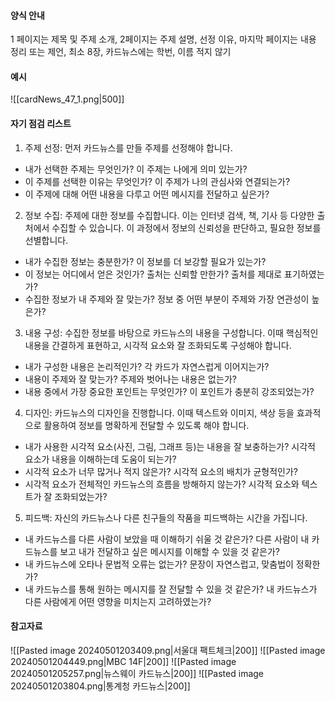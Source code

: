 #### 양식 안내
1 페이지는 제목 및 주제 소개, 2페이지는 주제 설명, 선정 이유, 마지막 페이지는 내용 정리 또는 제언, 최소 8장, 카드뉴스에는 학번, 이름 적지 않기
#### 예시
![[cardNews_47_1.png|500]]

#### 자기 점검 리스트
1. 주제 선정: 먼저 카드뉴스를 만들 주제를 선정해야 합니다. 
- 내가 선택한 주제는 무엇인가? 이 주제는 나에게 의미 있는가?
- 이 주제를 선택한 이유는 무엇인가? 이 주제가 나의 관심사와 연결되는가?
- 이 주제에 대해 어떤 내용을 다루고 어떤 메시지를 전달하고 싶은가?

2. 정보 수집: 주제에 대한 정보를 수집합니다. 이는 인터넷 검색, 책, 기사 등 다양한 출처에서 수집할 수 있습니다. 이 과정에서 정보의 신뢰성을 판단하고, 필요한 정보를 선별합니다.
- 내가 수집한 정보는 충분한가? 이 정보를 더 보강할 필요가 있는가?
- 이 정보는 어디에서 얻은 것인가? 출처는 신뢰할 만한가? 출처를 제대로 표기하였는가?
- 수집한 정보가 내 주제와 잘 맞는가? 정보 중 어떤 부분이 주제와 가장 연관성이 높은가?

3. 내용 구성: 수집한 정보를 바탕으로 카드뉴스의 내용을 구성합니다. 이때 핵심적인 내용을 간결하게 표현하고, 시각적 요소와 잘 조화되도록 구성해야 합니다.
- 내가 구성한 내용은 논리적인가? 각 카드가 자연스럽게 이어지는가?
- 내용이 주제와 잘 맞는가? 주제와 벗어나는 내용은 없는가?
- 내용 중에서 가장 중요한 포인트는 무엇인가? 이 포인트가 충분히 강조되었는가?

4. 디자인: 카드뉴스의 디자인을 진행합니다. 이때 텍스트와 이미지, 색상 등을 효과적으로 활용하여 정보를 명확하게 전달할 수 있도록 해야 합니다.
- 내가 사용한 시각적 요소(사진, 그림, 그래프 등)는 내용을 잘 보충하는가? 시각적 요소가 내용을 이해하는데 도움이 되는가?
- 시각적 요소가 너무 많거나 적지 않은가? 시각적 요소의 배치가 균형적인가?
- 시각적 요소가 전체적인 카드뉴스의 흐름을 방해하지 않는가? 시각적 요소와 텍스트가 잘 조화되었는가?

5. 피드백: 자신의 카드뉴스나 다른 친구들의 작품을 피드백하는 시간을 가집니다.
- 내 카드뉴스를 다른 사람이 보았을 때 이해하기 쉬울 것 같은가? 다른 사람이 내 카드뉴스를 보고 내가 전달하고 싶은 메시지를 이해할 수 있을 것 같은가?
- 내 카드뉴스에 오타나 문법적 오류는 없는가? 문장이 자연스럽고, 맞춤법이 정확한가?
- 내 카드뉴스를 통해 원하는 메시지를 잘 전달할 수 있을 것 같은가? 내 카드뉴스가 다른 사람에게 어떤 영향을 미치는지 고려하였는가?

#### 참고자료
![[Pasted image 20240501203409.png|서울대 팩트체크|200]]
![[Pasted image 20240501204449.png|MBC 14F|200]]
![[Pasted image 20240501205257.png|뉴스웨이 카드뉴스|200]]
![[Pasted image 20240501203804.png|통계청 카드뉴스|200]]